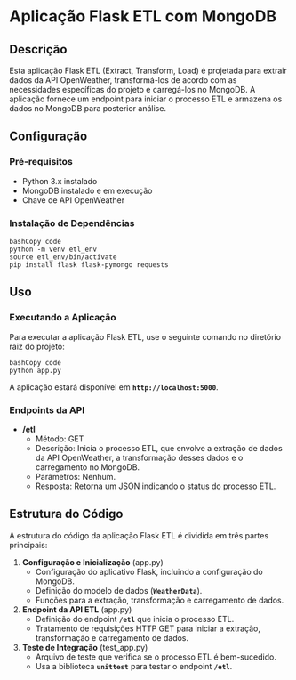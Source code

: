 # **Aplicação Flask ETL com MongoDB**

## **Descrição**

Esta aplicação Flask ETL (Extract, Transform, Load) é projetada para extrair dados da API OpenWeather, transformá-los de acordo com as necessidades específicas do projeto e carregá-los no MongoDB. A aplicação fornece um endpoint para iniciar o processo ETL e armazena os dados no MongoDB para posterior análise.

## **Configuração**

### **Pré-requisitos**

- Python 3.x instalado
- MongoDB instalado e em execução
- Chave de API OpenWeather

### **Instalação de Dependências**

```
bashCopy code
python -m venv etl_env
source etl_env/bin/activate
pip install flask flask-pymongo requests

```

## **Uso**

### **Executando a Aplicação**

Para executar a aplicação Flask ETL, use o seguinte comando no diretório raiz do projeto:

```
bashCopy code
python app.py

```

A aplicação estará disponível em **`http://localhost:5000`**.

### **Endpoints da API**

- **/etl**
    - Método: GET
    - Descrição: Inicia o processo ETL, que envolve a extração de dados da API OpenWeather, a transformação desses dados e o carregamento no MongoDB.
    - Parâmetros: Nenhum.
    - Resposta: Retorna um JSON indicando o status do processo ETL.

## **Estrutura do Código**

A estrutura do código da aplicação Flask ETL é dividida em três partes principais:

1. **Configuração e Inicialização** (app.py)
    - Configuração do aplicativo Flask, incluindo a configuração do MongoDB.
    - Definição do modelo de dados (**`WeatherData`**).
    - Funções para a extração, transformação e carregamento de dados.
2. **Endpoint da API ETL** (app.py)
    - Definição do endpoint **`/etl`** que inicia o processo ETL.
    - Tratamento de requisições HTTP GET para iniciar a extração, transformação e carregamento de dados.
3. **Teste de Integração** (test_app.py)
    - Arquivo de teste que verifica se o processo ETL é bem-sucedido.
    - Usa a biblioteca **`unittest`** para testar o endpoint **`/etl`**.

##
